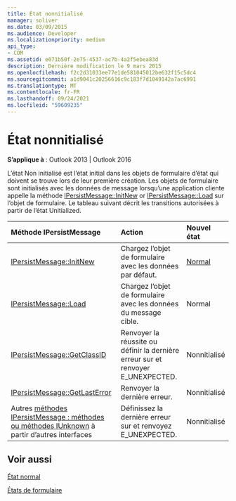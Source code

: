 ```yaml
---
title: État nonnitialisé
manager: soliver
ms.date: 03/09/2015
ms.audience: Developer
ms.localizationpriority: medium
api_type:
- COM
ms.assetid: e071b50f-2e75-4537-ac7b-4a2f5ebea83d
description: Dernière modification le 9 mars 2015
ms.openlocfilehash: f2c2d31033ee77e1de581045012be632f15c5dc4
ms.sourcegitcommit: a1d9041c20256616c9c183f7d1049142a7ac6991
ms.translationtype: MT
ms.contentlocale: fr-FR
ms.lasthandoff: 09/24/2021
ms.locfileid: "59609235"
---
```

# <a name="uninitialized-state"></a>État nonnitialisé

  
  
**S’applique à** : Outlook 2013 | Outlook 2016 
  
L’état Non initialisé est l’état initial dans les objets de formulaire d’état qui doivent se trouve lors de leur première création. Les objets de formulaire sont initialisés avec les données de message lorsqu’une application cliente appelle la méthode [IPersistMessage::InitNew](ipersistmessage-initnew.md) or [IPersistMessage::Load](ipersistmessage-load.md) sur l’objet de formulaire. Le tableau suivant décrit les transitions autorisées à partir de l’état Unitialized. 
  
|**Méthode IPersistMessage**|**Action**|**Nouvel état**|
|:-----|:-----|:-----|
|[IPersistMessage::InitNew](ipersistmessage-initnew.md) <br/> |Chargez l’objet de formulaire avec les données par défaut.  <br/> |[Normal](normal-state.md) <br/> |
|[IPersistMessage::Load](ipersistmessage-load.md) <br/> |Chargez l’objet de formulaire avec les données du message cible.  <br/> |Normal  <br/> |
|[IPersistMessage::GetClassID](ipersistmessage-getclassid.md) <br/> |Renvoyer la réussite ou définir la dernière erreur sur et renvoyer E_UNEXPECTED.  <br/> |Nonnitialisé  <br/> |
|[IPersistMessage::GetLastError](ipersistmessage-getlasterror.md) <br/> |Renvoyer la dernière erreur.  <br/> |Nonnitialisé  <br/> |
|Autres [méthodes IPersistMessage : méthodes ou méthodes IUnknown](ipersistmessageiunknown.md) à partir d’autres interfaces  <br/> |Définissez la dernière erreur sur et renvoyez E_UNEXPECTED.  <br/> |Nonnitialisé  <br/> |
   
## <a name="see-also"></a>Voir aussi



[État normal](normal-state.md)
  
[États de formulaire](form-states.md)

